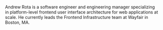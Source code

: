 Andrew Rota is a software engineer and engineering manager specializing in platform-level frontend user interface architecture for web applications at scale. He currently leads the Frontend Infrastructure team at Wayfair in Boston, MA.
